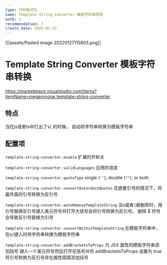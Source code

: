 ```yaml
---
type: 代码格式化
name: Template String Converter 模板字符串转换
ootb: 1
recommendation: 7
create_date: 2022-01-27
---
```



![[assets/Pasted image 20220127115803.png]]

# Template String Converter 模板字符串转换

https://marketplace.visualstudio.com/items?itemName=meganrogge.template-string-converter

## 特点

当在js或者ts中打出了`${` 的时候， 自动将字符串转换为模板字符串

## 配置项

`template-string-converter.enable` 扩展的开和关

`template-string-converter.validLanguages` 应用的语言

`template-string-converter.quoteType` single (`''`), double (`""`), or both

`template-string-converter.convertOutermostQuotes` 在嵌套引号的情况下，将最外面的引号转换为反引号

`template-string-converter.autoRemoveTemplateString` 当`$`或者`{`被删除时，用引号替换反引号键入美元符号并打开大括号会将引号转换为反引号。 删除 $ 符号会导致反引号替换为引号

`template-string-converter.convertWithinTemplateString` 在模板字符串中，在`${`键入时将字符串转换为模板字符串

`template-string-converter.addBracketsToProps` 为 JSX 属性的模板字符串添加括号 键入一个美元符号然后打开花括号并将 addBracketsToProps 设置为 true 将引号转换为反引号并在属性周围添加括号
